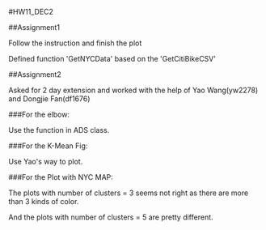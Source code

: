 
#HW11_DEC2

##Assignment1

Follow the instruction and finish the plot

Defined function 'GetNYCData' based on the 'GetCitiBikeCSV'

##Assignment2

Asked for 2 day extension and worked with the help of Yao Wang(yw2278) and Dongjie Fan(df1676)

###For the elbow:

Use the function in ADS class.

###For the K-Mean Fig:

Use Yao's way to plot.

###For the Plot with NYC MAP:

The plots with number of clusters = 3 seems not right as there are more than 3 kinds of color.

And the plots with number of clusters = 5 are pretty different. 



